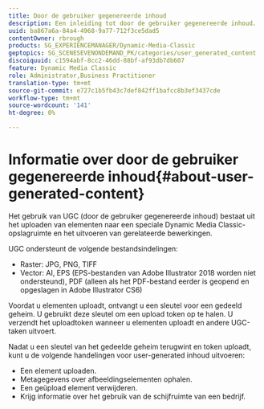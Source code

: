 ```yaml
---
title: Door de gebruiker gegenereerde inhoud
description: Een inleiding tot door de gebruiker gegenereerde inhoud.
uuid: ba867a6a-84a4-4968-9a77-712f3ce5dad5
contentOwner: rbrough
products: SG_EXPERIENCEMANAGER/Dynamic-Media-Classic
geptopics: SG_SCENESEVENONDEMAND_PK/categories/user_generated_content
discoiquuid: c1594abf-8cc2-46dd-88bf-af93db7db607
feature: Dynamic Media Classic
role: Administrator,Business Practitioner
translation-type: tm+mt
source-git-commit: e727c1b5fb43c7def842ff1bafcc8b3ef3437cde
workflow-type: tm+mt
source-wordcount: '141'
ht-degree: 0%

---
```



# Informatie over door de gebruiker gegenereerde inhoud{#about-user-generated-content}

Het gebruik van UGC (door de gebruiker gegenereerde inhoud) bestaat uit het uploaden van elementen naar een speciale Dynamic Media Classic-opslagruimte en het uitvoeren van gerelateerde bewerkingen.

UGC ondersteunt de volgende bestandsindelingen:

* Raster: JPG, PNG, TIFF
* Vector: AI, EPS (EPS-bestanden van Adobe Illustrator 2018 worden niet ondersteund), PDF (alleen als het PDF-bestand eerder is geopend en opgeslagen in Adobe Illustrator CS6)

Voordat u elementen uploadt, ontvangt u een sleutel voor een gedeeld geheim. U gebruikt deze sleutel om een upload token op te halen. U verzendt het uploadtoken wanneer u elementen uploadt en andere UGC-taken uitvoert.

Nadat u een sleutel van het gedeelde geheim terugwint en token uploadt, kunt u de volgende handelingen voor user-generated inhoud uitvoeren:

* Een element uploaden.
* Metagegevens over afbeeldingselementen ophalen.
* Een geüpload element verwijderen.
* Krijg informatie over het gebruik van de schijfruimte van een bedrijf.

